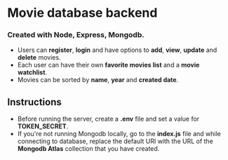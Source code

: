 # **Movie database backend**  
### Created with **Node**, **Express**, **Mongodb**.  
- Users can **register**, **login** and have options to **add**, **view**, **update** and **delete** movies.  
- Each user can have their own **favorite movies list** and a **movie watchlist**.  
- Movies can be sorted by **name**, **year** and **created date**.  
## Instructions  
* Before running the server, create a **.env** file and set a value for **TOKEN_SECRET**.  
* If you're not running Mongodb locally, go to the **index.js** file and while connecting to database, replace the default URI with the URL of the **Mongodb Atlas** collection that you have created.
